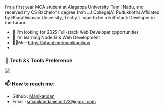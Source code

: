 I’m a first year MCA   student at Alagappa University, Tamil Nadu, and received my CS Bachelor's degree from JJ College(A) Pudukkottai Affiliated by Bharathidasan University, Trichy. I hope to be a Full-stack Developer in the future.

<ul>
 <li>🤔 I'm looking for 2025 Full-stack Web Developer opportunities</li>
 <li>🌱 I’m learning NodeJS & Web Development</li>
 <li>🤚🏻Me : <a href="https://about.me/manikandans">https://about.me/manikandans</a></li>
 <li></li>
 
</ul>


<h3>🔬 Tech && Tools Preference</h3> 
<img src="https://skillicons.dev/icons?i=html,css,js,java,py,c,cpp,nodejs,mysql,react,git,,linux,github,window" style="max-width: 100%;">
<h3>📫 How to reach me:</h3>
<ul>
 <li>Github : <a href="https://github.com/Manikandan0328">Manikandan</a></li>
 <li>Email  : <a href="mailto:smanikandanmani123@gmail.com">smanikandanmani123@gmail.com</a>  </li>
</ul>
 

<!---
Manikandan0328/Manikandan0328 is a ✨ special ✨ repository because its `README.md` (this file) appears on your GitHub profile.
You can click the Preview link to take a look at your changes.
--->
